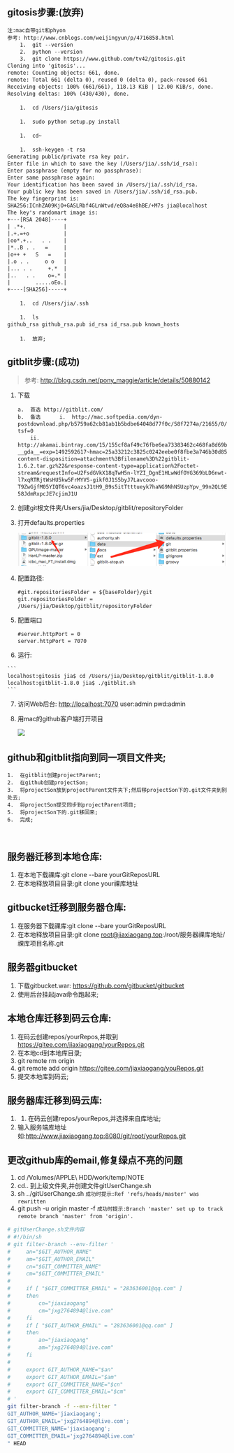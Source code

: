 ## gitosis步骤:(放弃)
```
注:mac自带git和phyon
参考: http://www.cnblogs.com/weijingyun/p/4716858.html
	1.	git --version
	2.	python --version
	3.	git clone https://www.github.com/tv42/gitosis.git
Cloning into 'gitosis'...
remote: Counting objects: 661, done.
remote: Total 661 (delta 0), reused 0 (delta 0), pack-reused 661
Receiving objects: 100% (661/661), 118.13 KiB | 12.00 KiB/s, done.
Resolving deltas: 100% (430/430), done.
 
	1.	cd /Users/jia/gitosis 
 
	1.	sudo python setup.py install
 
	1.	cd~
 
	1.	ssh-keygen -t rsa
Generating public/private rsa key pair.
Enter file in which to save the key (/Users/jia/.ssh/id_rsa): 
Enter passphrase (empty for no passphrase): 
Enter same passphrase again: 
Your identification has been saved in /Users/jia/.ssh/id_rsa.
Your public key has been saved in /Users/jia/.ssh/id_rsa.pub.
The key fingerprint is:
SHA256:ICnhZA09KjO+GASLRbf4GLnWtvd/eQ8a4e8hBE/+M7s jia@localhost
The key's randomart image is:
+---[RSA 2048]----+
| .*+.            |
|.+.=+o           |
|oo*.+..   . .    |
|*..B . .   =     |
|o++ +   S   =    |
|.o . .     o o   |
|... . .     +.*  |
|..   . .    o=.* |
|        .....oEo.|
+----[SHA256]-----+
 
	1.	cd /Users/jia/.ssh 
 
	1.	ls
github_rsa github_rsa.pub id_rsa id_rsa.pub known_hosts
 
	1.	放弃;
```



## gitblit步骤:(成功)

> 参考: http://blog.csdn.net/pony_maggie/article/details/50880142


1.	下载

	```
	a.	首选 http://gitblit.com/
	b.	备选 		i.	http://mac.softpedia.com/dyn-postdownload.php/b5759a62cb81ab1b5bdbe64048d77f0c/58f7274a/21655/0/1?tsf=0
		ii.	http://akamai.bintray.com/15/155cf8af49c76fbe6ea73383462c468fa8d69bad?__gda__=exp=1492592617~hmac=25a33212c3825c0242eebe0f8fbe3a746b30d85ec4e3db8bbc72ca69c47cf621&response-content-disposition=attachment%3Bfilename%3D%22gitblit-1.6.2.tar.gz%22&response-content-type=application%2Foctet-stream&requestInfo=U2FsdGVkX18qTwH5n-lYZI_DgnE1HLwWdfOYG369bLD6nwt-l7xqRTRjtWsHU5kw5FrMYVS-gikf0J1S5byJ7Lavcooo-T9ZwGjfM05YIQT6vc4oazsJ1tH9_B9s5itTtttueyk7haNG9NhNSUzpYpv_99n2QL9E2r0H0O1ChtoNrvuyiJxLWol_Ipy4bGddiZJN4C35LkyH_sIglH9Hzet-58JdmRxpcJE7cjimJ1U
	```

2.	创建git根文件夹/Users/jia/Desktop/gitblit/repositoryFolder
3.	打开defaults.properties

	![](assets/1.png)

4.	配置路径:

	```
	#git.repositoriesFolder = ${baseFolder}/git
	git.repositoriesFolder = /Users/jia/Desktop/gitblit/repositoryFolder
	```
5.	配置端口

	```
	#server.httpPort = 0
	server.httpPort = 7070
	```
 
6.	运行:

	```
	localhost:gitosis jia$ cd /Users/jia/Desktop/gitblit/gitblit-1.8.0 
	localhost:gitblit-1.8.0 jia$ ./gitblit.sh
	```

7.	访问Web后台:
	<http://localhost:7070> user:admin pwd:admin
 
8.	用mac的github客户端打开项目

	![](img/2.png)




## github和gitblit指向到同一项目文件夹;

	1.	在gitblit创建projectParent;
	2.	在github创建projectSon;
	3.	将projectSon放到projectParent文件夹下;然后移projectSon下的.git文件夹到别处去;
	4.	将projectSon提交同步到projectParent项目;
	5.	将projectSon下的.git移回来;
	6.	完成;

 


## 服务器迁移到本地仓库:

1. 在本地下载祼库:git clone --bare yourGitReposURL
2. 在本地释放项目目录:git clone your祼库地址

## gitbucket迁移到服务器仓库:

1. 在服务器下载祼库:git clone --bare yourGitReposURL
2. 在本地释放项目目录:git clone root@jiaxiaogang.top:/root/服务器祼库地址/祼库项目名称.git

## 服务器gitbucket

1. 下载gitbucket.war: https://github.com/gitbucket/gitbucket
2. 使用后台挂起java命令跑起来;

## 本地仓库迁移到码云仓库:

1. 在码云创建repos/yourRepos,并取到 https://gitee.com/jiaxiaogang/yourRepos.git
2. 在本地cd到本地库目录;
3. git remote rm origin
4. git remote add origin https://gitee.com/jiaxiaogang/youRepos.git
5. 提交本地库到码云;

## 服务器库迁移到码云库:

1. 1. 在码云创建repos/yourRepos,并选择来自库地址;
2. 输入服务端库地址如:http://www.jiaxiaogang.top:8080/git/root/yourRepos.git

## 更改github库的email,修复绿点不亮的问题

1. cd /Volumes/APPLE\ HDD/work/temp/NOTE
2. cd.. 到上级文件夹,并创建文件gitUserChange.sh
3. sh ../gitUserChange.sh `成功时提示:Ref 'refs/heads/master' was rewritten`
4. git push -u origin master -f `成功时提示:Branch 'master' set up to track remote branch 'master' from 'origin'.`

```sh
# gitUserChange.sh文件内容
# #!/bin/sh
# git filter-branch --env-filter '
#     an="$GIT_AUTHOR_NAME"
#     am="$GIT_AUTHOR_EMAIL"
#     cn="$GIT_COMMITTER_NAME"
#     cm="$GIT_COMMITTER_EMAIL"
#
#     if [ "$GIT_COMMITTER_EMAIL" = "283636001@qq.com" ]
#     then
#         cn="jiaxiaogang"
#         cm="jxg2764894@live.com"
#     fi
#     if [ "$GIT_AUTHOR_EMAIL" = "283636001@qq.com" ]
#     then
#         an="jiaxiaogang"
#         am="jxg2764894@live.com"
#     fi
#
#     export GIT_AUTHOR_NAME="$an"
#     export GIT_AUTHOR_EMAIL="$am"
#     export GIT_COMMITTER_NAME="$cn"
#     export GIT_COMMITTER_EMAIL="$cm"
# '
git filter-branch -f --env-filter "
GIT_AUTHOR_NAME='jiaxiaogang';
GIT_AUTHOR_EMAIL='jxg2764894@live.com';
GIT_COMMITTER_NAME='jiaxiaogang';
GIT_COMMITTER_EMAIL='jxg2764894@live.com'
" HEAD
```
